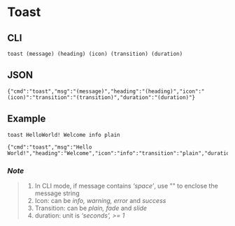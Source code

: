 # Toast

## CLI

```text
toast (message) (heading) (icon) (transition) (duration)
```

## JSON

```text
{"cmd":"toast","msg":"(message)","heading":"(heading)","icon":"(icon)":"transition":"(transition)","duration":"(duration)"}
```

## Example

```text
toast HelloWorld! Welcome info plain
```

```text
{"cmd":"toast","msg":"Hello World!","heading":"Welcome","icon":"info":"transition":"plain","duration":"5"}
```

### _Note_

> 1. In CLI mode, if message contains _‘space’_, use "" to enclose the message string 
> 2. Icon: can be _info, warning, error_ and _success_
> 3. Transition: can be _plain, fade_ and _slide_
> 4. duration: unit is _‘seconds’, &gt;= 1_

